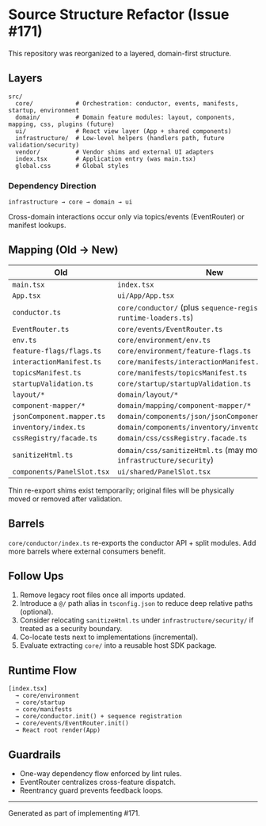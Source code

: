 # Source Structure Refactor (Issue #171)

This repository was reorganized to a layered, domain-first structure.

## Layers

```
src/
  core/            # Orchestration: conductor, events, manifests, startup, environment
  domain/          # Domain feature modules: layout, components, mapping, css, plugins (future)
  ui/              # React view layer (App + shared components)
  infrastructure/  # Low-level helpers (handlers path, future validation/security)
  vendor/          # Vendor shims and external UI adapters
  index.tsx        # Application entry (was main.tsx)
  global.css       # Global styles
```

### Dependency Direction

```
infrastructure → core → domain → ui
```

Cross-domain interactions occur only via topics/events (EventRouter) or manifest lookups.

## Mapping (Old → New)

| Old | New |
|-----|-----|
| `main.tsx` | `index.tsx` |
| `App.tsx` | `ui/App/App.tsx` |
| `conductor.ts` | `core/conductor/` (plus `sequence-registration.ts`, `runtime-loaders.ts`) |
| `EventRouter.ts` | `core/events/EventRouter.ts` |
| `env.ts` | `core/environment/env.ts` |
| `feature-flags/flags.ts` | `core/environment/feature-flags.ts` |
| `interactionManifest.ts` | `core/manifests/interactionManifest.ts` |
| `topicsManifest.ts` | `core/manifests/topicsManifest.ts` |
| `startupValidation.ts` | `core/startup/startupValidation.ts` |
| `layout/*` | `domain/layout/*` |
| `component-mapper/*` | `domain/mapping/component-mapper/*` |
| `jsonComponent.mapper.ts` | `domain/components/json/jsonComponent.mapper.ts` |
| `inventory/index.ts` | `domain/components/inventory/inventory.service.ts` |
| `cssRegistry/facade.ts` | `domain/css/cssRegistry.facade.ts` |
| `sanitizeHtml.ts` | `domain/css/sanitizeHtml.ts` (may move to `infrastructure/security`) |
| `components/PanelSlot.tsx` | `ui/shared/PanelSlot.tsx` |

Thin re-export shims exist temporarily; original files will be physically moved or removed after validation.

## Barrels
`core/conductor/index.ts` re-exports the conductor API + split modules. Add more barrels where external consumers benefit.

## Follow Ups
1. Remove legacy root files once all imports updated.
2. Introduce a `@/` path alias in `tsconfig.json` to reduce deep relative paths (optional).
3. Consider relocating `sanitizeHtml.ts` under `infrastructure/security/` if treated as a security boundary.
4. Co-locate tests next to implementations (incremental).
5. Evaluate extracting `core/` into a reusable host SDK package.

## Runtime Flow
```
[index.tsx]
  → core/environment
  → core/startup
  → core/manifests
  → core/conductor.init() + sequence registration
  → core/events/EventRouter.init()
  → React root render(App)
```

## Guardrails
* One-way dependency flow enforced by lint rules.
* EventRouter centralizes cross-feature dispatch.
* Reentrancy guard prevents feedback loops.

---
Generated as part of implementing #171.
